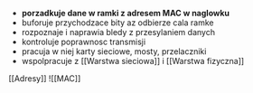 - <b>porzadkuje dane w ramki z adresem MAC w naglowku</b>
- buforuje przychodzace bity az odbierze cala ramke
- rozpoznaje i naprawia bledy z przesylaniem danych
- kontroluje poprawnosc transmisji
- pracuja w niej karty sieciowe, mosty, przelaczniki
- wspolpracuje z [[Warstwa sieciowa]] i [[Warstwa fizyczna]]

[[Adresy]]
![[MAC]]